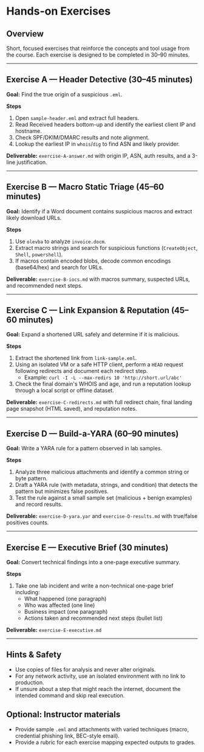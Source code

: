 # Hands-on Exercises

## Overview
Short, focused exercises that reinforce the concepts and tool usage from the course. Each exercise is designed to be completed in 30–90 minutes.

---

## Exercise A — Header Detective (30–45 minutes)
**Goal:** Find the true origin of a suspicious `.eml`.

**Steps**
1. Open `sample-header.eml` and extract full headers.
2. Read Received headers bottom-up and identify the earliest client IP and hostname.
3. Check SPF/DKIM/DMARC results and note alignment.
4. Lookup the earliest IP in `whois`/`dig` to find ASN and likely provider.

**Deliverable:** `exercise-A-answer.md` with origin IP, ASN, auth results, and a 3-line justification.

---

## Exercise B — Macro Static Triage (45–60 minutes)
**Goal:** Identify if a Word document contains suspicious macros and extract likely download URLs.

**Steps**
1. Use `olevba` to analyze `invoice.docm`.
2. Extract macro strings and search for suspicious functions (`CreateObject`, `Shell`, `powershell`).
3. If macros contain encoded blobs, decode common encodings (base64/hex) and search for URLs.

**Deliverable:** `exercise-B-iocs.md` with macros summary, suspected URLs, and recommended next steps.

---

## Exercise C — Link Expansion & Reputation (45–60 minutes)
**Goal:** Expand a shortened URL safely and determine if it is malicious.

**Steps**
1. Extract the shortened link from `link-sample.eml`.
2. Using an isolated VM or a safe HTTP client, perform a `HEAD` request following redirects and document each redirect step.
   - Example: `curl -I -L --max-redirs 10 'http://short.url/abc'`
3. Check the final domain's WHOIS and age, and run a reputation lookup through a local script or offline dataset.

**Deliverable:** `exercise-C-redirects.md` with full redirect chain, final landing page snapshot (HTML saved), and reputation notes.

---

## Exercise D — Build-a-YARA (60–90 minutes)
**Goal:** Write a YARA rule for a pattern observed in lab samples.

**Steps**
1. Analyze three malicious attachments and identify a common string or byte pattern.
2. Draft a YARA rule (with metadata, strings, and condition) that detects the pattern but minimizes false positives.
3. Test the rule against a small sample set (malicious + benign examples) and record results.

**Deliverable:** `exercise-D-yara.yar` and `exercise-D-results.md` with true/false positives counts.

---

## Exercise E — Executive Brief (30 minutes)
**Goal:** Convert technical findings into a one-page executive summary.

**Steps**
1. Take one lab incident and write a non-technical one-page brief including:
   - What happened (one paragraph)
   - Who was affected (one line)
   - Business impact (one paragraph)
   - Actions taken and recommended next steps (bullet list)

**Deliverable:** `exercise-E-executive.md`

---

## Hints & Safety
- Use copies of files for analysis and never alter originals.
- For any network activity, use an isolated environment with no link to production.
- If unsure about a step that might reach the internet, document the intended command and skip real execution.

## Optional: Instructor materials
- Provide sample `.eml` and attachments with varied techniques (macro, credential phishing link, BEC-style email).
- Provide a rubric for each exercise mapping expected outputs to grades.
